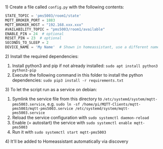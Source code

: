 1\) Create a file called `config.py` with the following contents:

```python
STATE_TOPIC = 'pms5003/room1/state'
MQTT_BROKER_PORT = 1883
MQTT_BROKER_HOST = "192.168.xxx.xxx"
AVAILABILITY_TOPIC = "pms5003/room1/available"
ENABLE_PIN = 24  # optional
RESET_PIN = 23  # optional
SECONDS_TO_SLEEP = 2
DEVICE_NAME = 'My Name'  # Shown in homeassistant, use a different name for each device
```

2\) Install the required dependencies:

1. Install python3 and pip if not already installed: `sudo apt install python3 python3-pip`
1. Execute the following command in this folder to install the python dependencies: `sudo pip3 install -r requirements.txt`

3\) To let the script run as a service on debian:

1.  Symlink the service file from this directory to `/etc/systemd/system/mqtt-pms5003.service`, e.g. `sudo ln -sf /home/pi/MQTT-Clients/mqtt-pms5003/mqtt-pms5003.service /etc/systemd/system/mqtt-pms5003.service`
2.  Reload the service configuration with `sudo systemctl daemon-reload`
3.  Enable (= autostart) the service with `sudo systemctl enable mqtt-pms5003`
4.  Run it with `sudo systemctl start mqtt-pms5003`

4\) It'll be added to Homeassistant automatically via discovery
